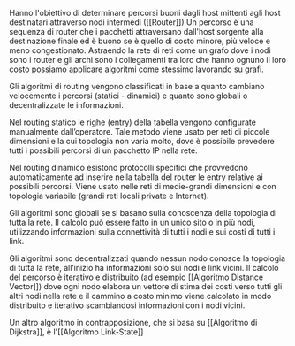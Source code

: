 Hanno l'obiettivo di determinare percorsi buoni dagli host mittenti agli host destinatari attraverso nodi intermedi ([[Router]])
Un percorso è una sequenza di router che i pacchetti attraversano dall'host sorgente alla destinazione finale ed è buono se è quello di costo minore, più veloce e meno congestionato.
Astraendo la rete di reti come un grafo dove i nodi sono i router e gli archi sono i collegamenti tra loro che hanno ognuno il loro costo possiamo applicare algoritmi come stessimo lavorando su grafi.

Gli algoritmi di routing vengono classificati in base a quanto cambiano velocemente i percorsi (statici - dinamici) e quanto sono globali o decentralizzate le informazioni.

Nel routing statico le righe (entry) della tabella vengono configurate manualmente dall’operatore. Tale metodo viene usato per reti di piccole dimensioni e la cui topologia non varia molto, dove è possibile prevedere tutti i possibili percorsi di un pacchetto IP nella rete.

Nel routing dinamico esistono protocolli specifici che provvedono automaticamente ad inserire nella tabella del router le entry relative ai possibili percorsi. Viene usato nelle reti di medie-grandi dimensioni e con topologia variabile (grandi reti locali private e Internet).

Gli algoritmi sono globali se si basano sulla conoscenza della topologia di tutta la rete. Il calcolo può essere fatto in un unico sito o in più nodi, utilizzando informazioni sulla connettività di tutti i nodi e sui costi di tutti i link.

Gli algoritmi sono decentralizzati quando nessun nodo conosce la topologia di tutta la rete, all’inizio ha informazioni solo sui nodi e link vicini. Il calcolo del percorso è iterativo e distribuito (ad esempio [[Algoritmo Distance Vector]]) dove ogni nodo elabora un vettore di stima dei costi verso tutti gli altri nodi nella rete e il cammino a costo minimo viene calcolato in modo distribuito e iterativo scambiandosi informazioni con i nodi vicini.

Un altro algoritmo in contrapposizione, che si basa su [[Algoritmo di Dijkstra]], è l'[[Algoritmo Link-State]]